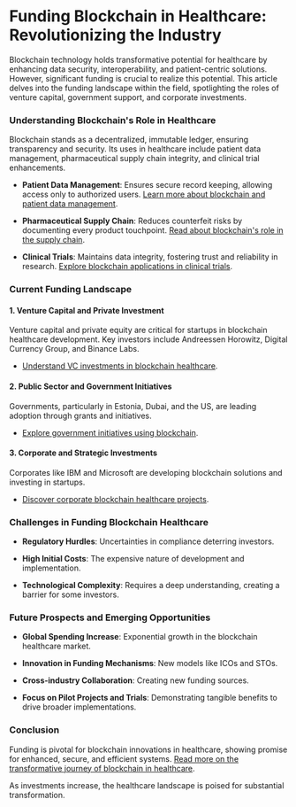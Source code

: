 # Funding Blockchain in Healthcare: Revolutionizing the Industry

Blockchain technology holds transformative potential for healthcare by enhancing data security, interoperability, and patient-centric solutions. However, significant funding is crucial to realize this potential. This article delves into the funding landscape within the field, spotlighting the roles of venture capital, government support, and corporate investments.

### Understanding Blockchain's Role in Healthcare

Blockchain stands as a decentralized, immutable ledger, ensuring transparency and security. Its uses in healthcare include patient data management, pharmaceutical supply chain integrity, and clinical trial enhancements.

- **Patient Data Management**: Ensures secure record keeping, allowing access only to authorized users. [Learn more about blockchain and patient data management](https://healthcareweekly.com/blockchain-healthcare-guide/).

- **Pharmaceutical Supply Chain**: Reduces counterfeit risks by documenting every product touchpoint. [Read about blockchain's role in the supply chain](https://www.jpmorgan.com/solutions/healthcare-blockchain).

- **Clinical Trials**: Maintains data integrity, fostering trust and reliability in research. [Explore blockchain applications in clinical trials](https://www.forbes.com/sites/bernardmarr/2020/01/07/how-blockchain-is-transforming-healthcare-secure-medical-data-and-improve-patient-outcomes/).

### Current Funding Landscape

#### 1. **Venture Capital and Private Investment**

Venture capital and private equity are critical for startups in blockchain healthcare development. Key investors include Andreessen Horowitz, Digital Currency Group, and Binance Labs.

- [Understand VC investments in blockchain healthcare](https://www.cbinsights.com/research/blockchain-healthcare-startups-to-watch/).

#### 2. **Public Sector and Government Initiatives**

Governments, particularly in Estonia, Dubai, and the US, are leading adoption through grants and initiatives.

- [Explore government initiatives using blockchain](https://www.govtech.com/future/Can-Blockchain-Disrupt-the-Health-Care-Industry.html).

#### 3. **Corporate and Strategic Investments**

Corporates like IBM and Microsoft are developing blockchain solutions and investing in startups.

- [Discover corporate blockchain healthcare projects](https://www.ibm.com/blockchain/solutions/healthcare).

### Challenges in Funding Blockchain Healthcare

- **Regulatory Hurdles**: Uncertainties in compliance deterring investors.

- **High Initial Costs**: The expensive nature of development and implementation.

- **Technological Complexity**: Requires a deep understanding, creating a barrier for some investors.

### Future Prospects and Emerging Opportunities

- **Global Spending Increase**: Exponential growth in the blockchain healthcare market. 

- **Innovation in Funding Mechanisms**: New models like ICOs and STOs.

- **Cross-industry Collaboration**: Creating new funding sources. 

- **Focus on Pilot Projects and Trials**: Demonstrating tangible benefits to drive broader implementations.

### Conclusion

Funding is pivotal for blockchain innovations in healthcare, showing promise for enhanced, secure, and efficient systems. [Read more on the transformative journey of blockchain in healthcare](https://www.healthcareitnews.com/news/value-proposition-blockchain-what-has-change-healthcare).

As investments increase, the healthcare landscape is poised for substantial transformation.